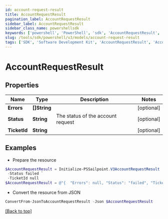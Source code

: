 ```yaml
---
id: account-request-result
title: AccountRequestResult
pagination_label: AccountRequestResult
sidebar_label: AccountRequestResult
sidebar_class_name: powershellsdk
keywords: ['powershell', 'PowerShell', 'sdk', 'AccountRequestResult', 'AccountRequestResult'] 
slug: /tools/sdk/powershell/v3/models/account-request-result
tags: ['SDK', 'Software Development Kit', 'AccountRequestResult', 'AccountRequestResult']
---
```



# AccountRequestResult

## Properties

Name | Type | Description | Notes
------------ | ------------- | ------------- | -------------
**Errors** | **[]String** |  | [optional] 
**Status** | **String** | The status of the account request | [optional] 
**TicketId** | **String** |  | [optional] 

## Examples

- Prepare the resource
```powershell
$AccountRequestResult = Initialize-PSSailpoint.V3AccountRequestResult  -Errors null `
 -Status failed `
 -TicketId null
$AccountRequestResult = @"{  "Errors": null, "Status": "failed", "TicketId": "null" }"@
```

- Convert the resource from JSON
```powershell
ConvertFrom-JsonToAccountRequestResult -Json $AccountRequestResult
```


[[Back to top]](#) 

